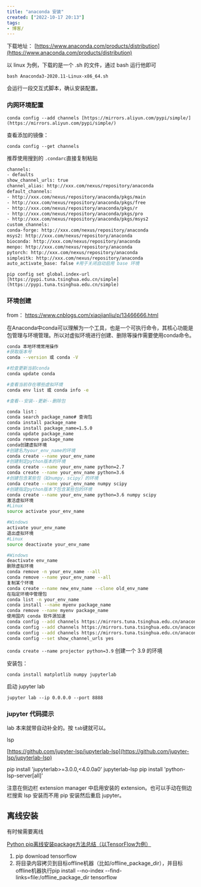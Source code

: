 ```yaml
---
title: "anaconda 安装"
created: ["2022-10-17 20:13"]
tags:
- 博客/
---
```


下载地址： [https://www.anaconda.com/products/distribution](https://www.anaconda.com/products/distribution)

  

以 linux 为例，下载的是一个 .sh 的文件，通过 bash 运行他即可

`bash Anaconda3-2020.11-Linux-x86_64.sh`

会运行一段交互式脚本，确认安装配置。

### 内网环境配置

`conda config --add channels [https://mirrors.aliyun.com/pypi/simple/](https://mirrors.aliyun.com/pypi/simple/)`

查看添加的镜像：

`conda config --get channels`

推荐使用搜到的 `.condarc`直接复制粘贴

```bash
channels:
- defaults
show_channel_urls: true
channel_alias: http://xxx.com/nexus/repository/anaconda
default_channels:
- http://xxx.com/nexus/repository/anaconda/pkgs/main
- http://xxx.com/nexus/repository/anaconda/pkgs/free
- http://xxx.com/nexus/repository/anaconda/pkgs/r
- http://xxx.com/nexus/repository/anaconda/pkgs/pro
- http://xxx.com/nexus/repository/anaconda/pkgs/msys2
custom_channels:
conda-forge: http://xxx.com/nexus/repository/anaconda
msys2: http://xxx.com/nexus/repository/anaconda
bioconda: http://xxx.com/nexus/repository/anaconda
menpo: http://xxx.com/nexus/repository/anaconda
pytorch: http://xxx.com/nexus/repository/anaconda
simpleitk: http://xxx.com/nexus/repository/anaconda
auto_activate_base: false #用于关闭自动启用 base 环境
```

  

`pip config set global.index-url [https://pypi.tuna.tsinghua.edu.cn/simple](https://pypi.tuna.tsinghua.edu.cn/simple)`

### 环境创建

from： https://www.cnblogs.com/xiaojianliu/p/13466666.html

在Anaconda中conda可以理解为一个工具，也是一个可执行命令，其核心功能是包管理与环境管理。所以对虚拟环境进行创建、删除等操作需要使用conda命令。
```bash
conda 本地环境常用操作
#获取版本号
conda --version 或 conda -V

#检查更新当前conda
conda update conda

#查看当前存在哪些虚拟环境
conda env list 或 conda info -e

#查看--安装--更新--删除包

conda list：
conda search package_name# 查询包
conda install package_name
conda install package_name=1.5.0
conda update package_name
conda remove package_name
conda创建虚拟环境
#创建名为your_env_name的环境
conda create --name your_env_name
#创建制定python版本的环境
conda create --name your_env_name python=2.7
conda create --name your_env_name python=3.6
#创建包含某些包（如numpy，scipy）的环境
conda create --name your_env_name numpy scipy
#创建指定python版本下包含某些包的环境
conda create --name your_env_name python=3.6 numpy scipy
激活虚拟环境
#Linux
source activate your_env_name

#Windows
activate your_env_name
退出虚拟环境
#Linux
source deactivate your_env_name

#Windows
deactivate env_name
删除虚拟环境
conda remove -n your_env_name --all
conda remove --name your_env_name --all
复制某个环境
conda create --name new_env_name --clone old_env_name
在指定环境中管理包
conda list -n your_env_name
conda install --name myenv package_name 
conda remove --name myenv package_name
使用国内 conda 软件源加速
conda config --add channels https://mirrors.tuna.tsinghua.edu.cn/anaconda/pkgs/free/
conda config --add channels https://mirrors.tuna.tsinghua.edu.cn/anaconda/pkgs/main/
conda config --add channels https://mirrors.tuna.tsinghua.edu.cn/anaconda/cloud/conda-forge/
conda config --set show_channel_urls yes
```

`conda create --name projector python=3.9` 创建一个 3.9 的环境

安装包：

`conda install matplotlib numpy jupyterlab`

启动 jupyter lab

`jupyter lab --ip 0.0.0.0 --port 8888`

### jupyter 代码提示

lab 本来就带自动补全的。按 `tab`键就可以。

lsp

[https://github.com/jupyter-lsp/jupyterlab-lsp](https://github.com/jupyter-lsp/jupyterlab-lsp)

pip install 'jupyterlab>=3.0.0,<4.0.0a0' jupyterlab-lsp
pip install 'python-lsp-server[all]'

注意在侧边栏 extension manager 中启用安装的 extension。也可以手动在侧边栏搜索 lsp 安装而不用 pip 安装然后重启 jupyter。

## 离线安装

有时候需要离线

[Python pip离线安装package方法总结（以TensorFlow为例）](https://imshuai.com/python-pip-install-package-offline-tensorflow)

1.  pip download tensorflow
2.  将目录内容拷贝到目标offline机器（比如/offline_package_dir），并目标offline机器执行pip install --no-index --find-links=file:/offline_package_dir tensorflow